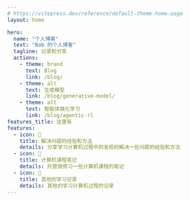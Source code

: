 ```yaml
---
# https://vitepress.dev/reference/default-theme-home-page
layout: home

hero:
  name: "个人博客"
  text: "Bob 的个人博客"
  tagline: 记录和分享
  actions:
    - theme: brand
      text: Blog
      link: /blog/
    - theme: alt
      text: 生成模型
      link: /blog/generative-model/
    - theme: alt
      text: 智能体强化学习
      link: /blog/agentic-rl
features_title: 这里有
features:
  - icon: 📗
    title: 解决问题的经验和方法
    details: 分享学习计算机过程中的发现的解决一些问题的经验和方法
  - icon: 📙
    title: 计算机课程笔记
    details: 托管我修习一些计算机课程的笔记
  - icon: 📘
    title: 其他的学习记录
    details: 其他的学习计算机过程的记录
---
```


